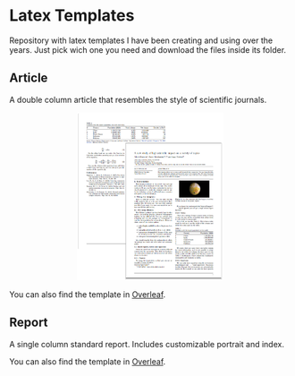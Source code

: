 # Latex Templates

Repository with latex templates I have been creating and using over the years. Just pick wich one you need and download the files inside its folder.

## Article

A double column article that resembles the style of scientific journals.

<p align="center">
  <img src="https://github.com/SanParraguez/latex-templates/blob/main/bin/article_view.png?raw=true" alt="Article view" height="300"/>
</p>

You can also find the template in [Overleaf](https://www.overleaf.com/read/kbvvqcpcyvxk).

## Report

A single column standard report. Includes customizable portrait and index.

You can also find the template in [Overleaf](https://es.overleaf.com/read/mqmjwchvzrkp).
